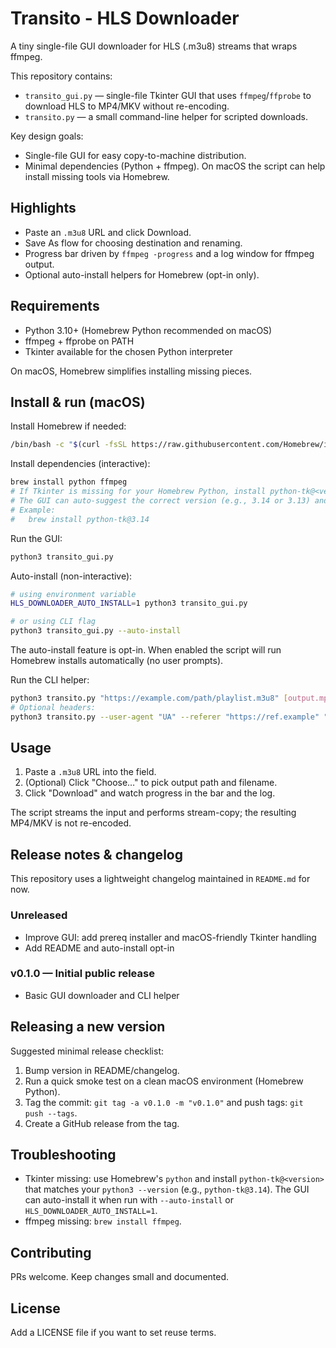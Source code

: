 # Transito - HLS Downloader

A tiny single-file GUI downloader for HLS (.m3u8) streams that wraps ffmpeg.

This repository contains:

- `transito_gui.py` — single-file Tkinter GUI that uses `ffmpeg`/`ffprobe` to
  download HLS to MP4/MKV without re-encoding.
- `transito.py` — a small command-line helper for scripted downloads.

Key design goals:

- Single-file GUI for easy copy-to-machine distribution.
- Minimal dependencies (Python + ffmpeg). On macOS the script can help install
  missing tools via Homebrew.

## Highlights

- Paste an `.m3u8` URL and click Download.
- Save As flow for choosing destination and renaming.
- Progress bar driven by `ffmpeg -progress` and a log window for ffmpeg output.
- Optional auto-install helpers for Homebrew (opt-in only).

## Requirements

- Python 3.10+ (Homebrew Python recommended on macOS)
- ffmpeg + ffprobe on PATH
- Tkinter available for the chosen Python interpreter

On macOS, Homebrew simplifies installing missing pieces.

## Install & run (macOS)

Install Homebrew if needed:

```bash
/bin/bash -c "$(curl -fsSL https://raw.githubusercontent.com/Homebrew/install/HEAD/install.sh)"
```

Install dependencies (interactive):

```bash
brew install python ffmpeg
# If Tkinter is missing for your Homebrew Python, install python-tk@<version>.
# The GUI can auto-suggest the correct version (e.g., 3.14 or 3.13) and install it.
# Example:
#   brew install python-tk@3.14
```

Run the GUI:

```bash
python3 transito_gui.py
```

Auto-install (non-interactive):

```bash
# using environment variable
HLS_DOWNLOADER_AUTO_INSTALL=1 python3 transito_gui.py

# or using CLI flag
python3 transito_gui.py --auto-install
```

The auto-install feature is opt-in. When enabled the script will run Homebrew
installs automatically (no user prompts).

Run the CLI helper:

```bash
python3 transito.py "https://example.com/path/playlist.m3u8" [output.mp4]
# Optional headers:
python3 transito.py --user-agent "UA" --referer "https://ref.example" "https://.../playlist.m3u8"
```

## Usage

1. Paste a `.m3u8` URL into the field.
2. (Optional) Click "Choose…" to pick output path and filename.
3. Click "Download" and watch progress in the bar and the log.

The script streams the input and performs stream-copy; the resulting MP4/MKV
is not re-encoded.

## Release notes & changelog

This repository uses a lightweight changelog maintained in `README.md` for now.

### Unreleased

- Improve GUI: add prereq installer and macOS-friendly Tkinter handling
- Add README and auto-install opt-in

### v0.1.0 — Initial public release

- Basic GUI downloader and CLI helper

## Releasing a new version

Suggested minimal release checklist:

1. Bump version in README/changelog.
2. Run a quick smoke test on a clean macOS environment (Homebrew Python).
3. Tag the commit: `git tag -a v0.1.0 -m "v0.1.0"` and push tags: `git push --tags`.
4. Create a GitHub release from the tag.

## Troubleshooting

- Tkinter missing: use Homebrew's `python` and install `python-tk@<version>` that
  matches your `python3 --version` (e.g., `python-tk@3.14`). The GUI can auto-install
  it when run with `--auto-install` or `HLS_DOWNLOADER_AUTO_INSTALL=1`.
- ffmpeg missing: `brew install ffmpeg`.

## Contributing

PRs welcome. Keep changes small and documented.

## License

Add a LICENSE file if you want to set reuse terms.
